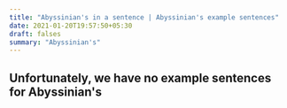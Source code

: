 ```yaml
---
title: "Abyssinian's in a sentence | Abyssinian's example sentences"
date: 2021-01-20T19:57:50+05:30
draft: falses
summary: "Abyssinian's"
---
```

## Unfortunately, we have no example sentences for Abyssinian's                 
